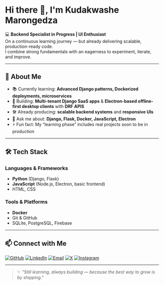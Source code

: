 # Hi there 👋, I'm Kudakwashe Marongedza

💻 **Backend Specialist in Progress | UI Enthusiast**  
On a continuous learning journey — but already delivering scalable, production-ready code.  
I combine strong fundamentals with an eagerness to experiment, iterate, and improve.

---

## 🚀 About Me
- 📚 Currently learning: **Advanced Django patterns, Dockerized deployments, microservices**
- 🔭 Building: **Multi-tenant Django SaaS apps** & **Electron-based offline-first desktop clients** with **DRF APIS**
- 🛠 Already producing: **scalable backend systems** and **responsive UIs**
- 💬 Ask me about: **Django, Flask, Docker, JavaScript, Electron**
- ⚡ Fun fact: My “learning phase” includes real projects soon to be in production

---

## 🛠 Tech Stack

### **Languages & Frameworks**
- **Python** (Django, Flask)
- **JavaScript** (Node.js, Electron, basic frontend)
- HTML, CSS

### **Tools & Platforms**
- **Docker**
- Git & GitHub
- SQLite, PostgreSQL, Firebase


---

## 📫 Connect with Me
[![GitHub](https://img.shields.io/badge/-GitHub-181717?style=flat&logo=github&logoColor=white)](https://github.com/Kudakwashemaro)
[![LinkedIn](https://img.shields.io/badge/-LinkedIn-0A66C2?style=flat&logo=linkedin&logoColor=white)](https://www.linkedin.com/in/kudakwashe-marongedza-a34796375)
[![Email](https://img.shields.io/badge/-Email-D14836?style=flat&logo=gmail&logoColor=white)](mailto:kudakwashemaro@gmail.com)
[![X](https://img.shields.io/badge/-X-000000?style=flat&logo=x&logoColor=white)](https://x.com/Kudakwashemaro)
[![Instagram](https://img.shields.io/badge/-Instagram-E4405F?style=flat&logo=instagram&logoColor=white)](https://instagram.com/kuda_btcbuddy)

---

> ✨ _"Still learning, always building — because the best way to grow is by shipping."_  

